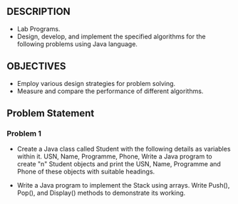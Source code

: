 ## DESCRIPTION
* Lab Programs.
* Design, develop, and implement the specified algorithms for the following problems using Java language.

## OBJECTIVES
* Employ various design strategies for problem solving.
* Measure and compare the performance of different algorithms.


## Problem Statement

### Problem 1
* Create a Java class called Student with the following details as variables within it. 
USN,
Name,
Programme,
Phone,
 Write a Java program to create "n" Student objects and print the USN, Name, Programme and Phone of these objects with suitable headings.

* Write a Java program to implement the Stack using arrays. Write Push(), Pop(), and Display() methods to demonstrate its working.
